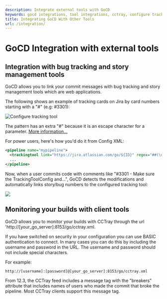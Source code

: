 ```yaml
---
description: Integrate external tools with GoCD
keywords: gocd integrations, tool integrations, cctray, configure tracking tool
title: Integrating GoCD With Other Tools
url: /integration/
---
```


# GoCD Integration with external tools

## Integration with bug tracking and story management tools

GoCD allows you to link your commit messages with bug tracking and story management tools which are web applications.

The following shows an example of tracking cards on Jira by card numbers starting with a "\#" (e.g: \#3301):

![Configure tracking tool](../images/pipeline_tracking_tool.png)

The pattern has an extra "\#" because it is an escape character for a parameter. [More information...](../configuration/admin_use_parameters_in_configuration.html)

For power users, here's how you'd do it from Config XML:

```xml
<pipeline name="mypipeline">
  <trackingtool link="https://jira.atlassian.com/go/${ID}" regex="##(\d+)"/>
  ...
</pipeline>
```

Now, when a user commits code with comments like "\#3301 - Make sure the TrackingToolConfig and...", GoCD detects the modifications and automatically links story/bug numbers to the configured tracking tool:

![](../images/pipeline_activity_tracking_tool.png)

## Monitoring your builds with client tools

GoCD allows you to monitor your builds with CCTray through the url 'http://[your_go_server]:8153/go/cctray.xml.

If you have switched on security in your configuration you can use BASIC authentication to connect. In many cases you can do this by including the username and password in the URL. The username and password should not include special characters.

For example:

```bash
http://[username]:[password]@[your_go_server]:8153/go/cctray.xml
```

From 12.3, the CCTray feed includes a message tag with the "breakers" attribute that includes names of users who made the commit that broke the pipeline. Most CCTray clients support this message tag.
